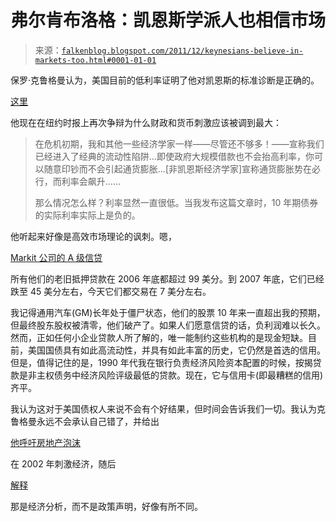<!--yml

分类：未分类

日期：2024-05-12 20:37:53

-->

# 弗尔肯布洛格：凯恩斯学派人也相信市场

> 来源：[`falkenblog.blogspot.com/2011/12/keynesians-believe-in-markets-too.html#0001-01-01`](http://falkenblog.blogspot.com/2011/12/keynesians-believe-in-markets-too.html#0001-01-01)

保罗·克鲁格曼认为，美国目前的低利率证明了他对凯恩斯的标准诊断是正确的。

[这里](http://krugman.blogs.nytimes.com/2011/12/14/interest-rates-inflation-and-the-way-the-world-works-slightly-wonkish/?utm_source=Blog&utm_medium=twitter&pagewanted=all)

他现在在纽约时报上再次争辩为什么财政和货币刺激应该被调到最大：

> 在危机初期，我和其他一些经济学家一样——尽管还不够多！——宣称我们已经进入了经典的流动性陷阱…即使政府大规模借款也不会抬高利率，你可以随意印钞而不会引起通货膨胀…[非凯恩斯经济学家]宣称通货膨胀势在必行，而利率会飙升……
> 
> 那么情况怎么样？利率显然一直很低。当我发布这篇文章时，10 年期债券的实际利率实际上是负的。

他听起来好像是高效市场理论的讽刺。嗯，

[Markit 公司的 A 级信贷](http://www.markit.com/en/products/data/indices/structured-finance-indices/abx/abx-prices.page?)

所有他们的老旧抵押贷款在 2006 年底都超过 99 美分。到 2007 年底，它们已经跌至 45 美分左右，今天它们都交易在 7 美分左右。

我记得通用汽车(GM)长年处于僵尸状态，他们的股票 10 年来一直超出我的预期，但最终股东股权被清零，他们破产了。如果人们愿意信贷的话，负利润难以长久。然而，正如任何小企业贷款人所了解的，唯一能制约这些机构的是现金短缺。目前，美国国债具有如此高流动性，并具有如此丰富的历史，它仍然是首选的信用。但是，值得记住的是，1990 年代我在银行负责经济风险资本配置的时候，按揭贷款是非主权债务中经济风险评级最低的贷款。现在，它与信用卡(即最糟糕的信用)齐平。

我认为这对于美国债权人来说不会有个好结果，但时间会告诉我们一切。我认为克鲁格曼永远不会承认自己错了，并给出

[他呼吁房地产泡沫](http://articles.businessinsider.com/2009-06-17/wall_street/30063851_1_interest-rates-housing-bubble-policy-makers)

在 2002 年刺激经济，随后

[解释](http://krugman.blogs.nytimes.com/2009/06/17/and-i-was-on-the-grassy-knoll-too/)

那是经济分析，而不是政策声明，好像有所不同。

